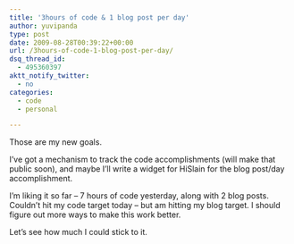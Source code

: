 ```yaml
---
title: '3hours of code & 1 blog post per day'
author: yuvipanda
type: post
date: 2009-08-28T00:39:22+00:00
url: /3hours-of-code-1-blog-post-per-day/
dsq_thread_id:
  - 495360397
aktt_notify_twitter:
  - no
categories:
  - code
  - personal

---
```

Those are my new goals.

I&#8217;ve got a mechanism to track the code accomplishments (will make that public soon), and maybe I&#8217;ll write a widget for HiSlain for the blog post/day accomplishment.

I&#8217;m liking it so far &#8211; 7 hours of code yesterday, along with 2 blog posts. Couldn&#8217;t hit my code target today &#8211; but am hitting my blog target. I should figure out more ways to make this work better.

Let&#8217;s see how much I could stick to it.
